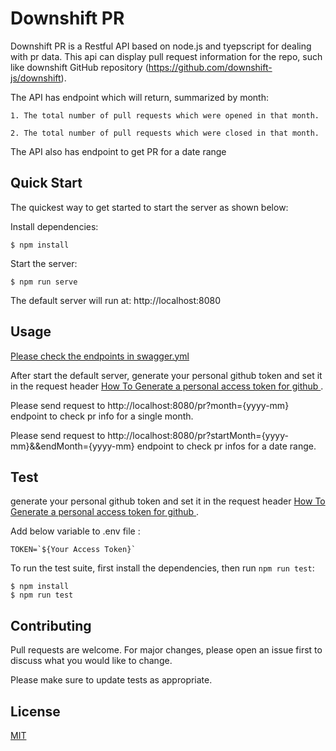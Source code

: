 # Downshift PR

Downshift PR is a Restful API based on node.js and tyepscript for dealing with pr data.
This api can display pull request information for the repo, such like downshift GitHub repository (https://github.com/downshift-js/downshift). 

The API has endpoint which will return, summarized by month:

    1. The total number of pull requests which were opened in that month.
    
    2. The total number of pull requests which were closed in that month.

The API also has endpoint to get PR for a date range

## Quick Start

  The quickest way to get started to start the server as shown below:

   
  Install dependencies:

```console
$ npm install
```

  Start the server:

```console
$ npm run serve
```

 The default server will run at: http://localhost:8080

## Usage
  [Please check the endpoints in swagger.yml](swagger.yml)
  
  After start the default server, generate your personal github token and set it in the request header  [How To Generate a personal access token for github ](https://docs.github.com/en/enterprise-server@3.4/authentication/keeping-your-account-and-data-secure/creating-a-personal-access-token).


Please send request to http://localhost:8080/pr?month={yyyy-mm} endpoint to check pr info for a single month.

Please send request to http://localhost:8080/pr?startMonth={yyyy-mm}&&endMonth={yyyy-mm} endpoint to check pr infos for a date range.


## Test
generate your personal github token and set it in the request header  [How To Generate a personal access token for github ](https://docs.github.com/en/enterprise-server@3.4/authentication/keeping-your-account-and-data-secure/creating-a-personal-access-token).

Add below variable to .env file :
```console
TOKEN=`${Your Access Token}`
```

To run the test suite, first install the dependencies, then run `npm run test`:

```console
$ npm install
$ npm run test
```


## Contributing

Pull requests are welcome. For major changes, please open an issue first
to discuss what you would like to change.

Please make sure to update tests as appropriate.





## License

[MIT](https://choosealicense.com/licenses/mit/)